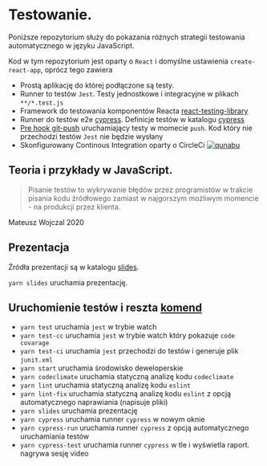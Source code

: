 # Testowanie.

Poniższe repozytorium służy do pokazania różnych strategii testowania automatycznego w języku JavaScript.

Kod w tym repozytorium jest oparty o `React` i domyślne ustawienia `create-react-app`, oprócz tego zawiera

- Prostą aplikację do której podłączone są testy.
- Runner to testów `Jest`. Testy jednostkowe i integracyjne w plikach `**/*.test.js`
- Framework do testowania komponentów Reacta [react-testing-library](https://github.com/testing-library/react-testing-library)
- Runner do testów e2e [cypress](https://www.cypress.io/). Definicje testów w katalogu [cypress](cypress)
- [Pre hook git-push](https://github.com/typicode/husky) uruchamiający testy w momecie `push`. Kod który nie przechodzi testów `Jest` nie będzie wysłany
- Skonfigurowany Continous Integration oparty o CircleCi [![qunabu](https://circleci.com/gh/qunabu/js-testing-types.svg?style=shield)](https://circleci.com/gh/qunabu/js-testing-types)

## Teoria i przykłady w JavaScript.

> Pisanie testów to wykrywanie błędów przez programistów w trakcie pisania kodu źródłowego zamiast w najgorszym możliwym momencie - na produkcji przez klienta.

Mateusz Wojczal 2020

## Prezentacja

Źródła prezentacji są w katalogu [slides](slides).

`yarn slides` uruchamia prezentację.

## Uruchomienie testów i reszta [komend](package.json)

- `yarn test` uruchamia `jest` w trybie watch
- `yarn test-cc` uruchamia `jest` w trybie watch który pokazuje `code covarage`
- `yarn test-ci` uruchamia `jest` przechodzi do testów i generuje plik `junit.xml`
- `yarn start` uruchamia środowisko deweloperskie
- `yarn codeclimate` uruchamia statyczną analizę kodu `codeclimate`
- `yarn lint` uruchamia statyczną analizę kodu `eslint`
- `yarn lint-fix` uruchamia statyczną analizę kodu `eslint` z opcją automatycznego naprawiania (napisuje pliki)
- `yarn slides` uruchamia prezentację
- `yarn cypress` uruchamia runner `cypress` w nowym oknie
- `yarn cypress-run` uruchamia runner `cypress` z opcją automatycznego uruchamiania testów
- `yarn cypress-test` uruchamia runner `cypress` w tle i wyświetla raport. nagrywa sesję video
